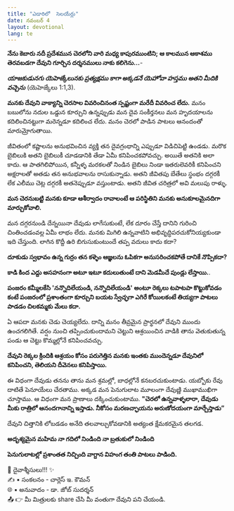 ```yaml
---
title: "ఎడారిలో  సెలయేర్లు"
date: నవంబర్ 4
layout: devotional
lang: te
---
```


**నేను కెబారు నదీ ప్రదేశమున చెరలోని వారి మధ్య కాపురముంటిని; ఆ కాలమున ఆకాశము తెరవబడగా దేవుని గూర్చిన దర్శనములు నాకు కలిగెను…**-

***యాజకుడునగు యెహెజ్కేలునకు ప్రత్యక్షము కాగా అక్కడనే యెహోవా హస్తము అతని మీదికి వచ్చెను*** (యెహెజ్కేలు 1:1,3).

**మనకు దేవుని వాక్యాన్ని చెరసాల వివరించినంత స్పష్టంగా మరేదీ వివరించ లేదు.** మనం బబులోను నదుల ఒడ్డున కూర్చుని ఉన్నప్పుడు మన దైవ సంకీర్తనలు మన హృదయాలను కదిలించినట్టుగా మరెన్నడూ కదిలించ లేదు. మనం చెరలో పాడిన పాటలు ఆనందంతో మారుమ్రోగుతాయి. 

జీవితంలో కష్టాలను అనుభవించిన వ్యక్తి తన దైవగ్రంథాన్ని ఎప్పుడూ విడిచిపెట్టి ఉండడు. మరొక బైబిలుకి అతని బైబిలుకీ చూడడానికి తేడా ఏమీ కనిపించకపోవచ్చు. అయితే అతనికి అలా కాదు. ఆ పాతగిలిపోయిన, కన్నీళ్ళ మరకలతో నిండిన బైబిలు నిండా ఇతరులెవరికీ కనిపించని అక్షరాలతో అతడు తన అనుభవాలను రాసుకున్నాడు. అతని జీవితపు బేతేలు స్థంభం దగ్గరకీ లేక ఎలీము చెట్ల దగ్గరకీ అతనెప్పుడూ వస్తుంటాడు. అతని జీవిత చరిత్రలో అవి మలుపు రాళ్ళు.

**మన చెరనుబట్టి మనకు కూడా ఆశీర్వాదం రావాలంటే ఆ పరిస్థితిని మనకు అనుకూలమైనదిగా మార్చుకోవాలి.**

 మన దగ్గరనుండి దేన్నయినా దేవుడు లాగేసుకుంటే, లేక దూరం చేస్తే దానిని గురించి చింతించడంవల్ల ఏమీ లాభం లేదు. మనకు మిగిలి ఉన్నవాటిని అభివృద్ధిపరచుకోనియ్యకుండా ఇది చేస్తుంది. లాగిన కొద్దీ ఉరి బిగుసుకుంటుందే తప్ప వదులు కాదు కదా?

**దూకుడు స్వభావం ఉన్న గుర్రం తన కళ్ళెం ఆజ్ఞలను ఓపికగా అనుసరించకపోతే దానికే నొప్పికదా?**

 **కాడి కింద ఎద్దు అసహనంగా అటూ ఇటూ కదులుతుంటే దాని మెడమీదే పుండ్లు లేస్తాయి.**.

 **పంజరం కమ్మీలకేసి 'నన్నొదిలేయండి, నన్నొదిలేయండి' అంటూ రెక్కలు టపాటపా కొట్టుకోవడం కంటే పంజరంలో ప్రశాంతంగా కూర్చుని బయట స్వేచ్ఛగా ఎగిరే కోయిలకంటే తియ్యగా పాటలు పాడడం చిలకమ్మకు మేలు కదా.**

ఏ ఆపదా మనకు చెడు చెయ్యలేదు. దాన్ని మనం తీవ్రమైన ప్రార్థనలో దేవుని ముందు ఉంచగలిగితే. వర్షం నుంచి తప్పించుకుందామని చెట్టుని ఆశ్రయించిన వాడికి తాను వెతుకుతున్న పండు ఆ చెట్టు కొమ్మల్లోనే కనిపించవచ్చు. 

**దేవుని రెక్కల క్రిందికి ఆశ్రయం కోసం పరుగెత్తిన మనకు ఇంతకు ముందెన్నడూ దేవునిలో కనిపించని, తెలియని దీవెనలు కనిపిస్తాయి.**

ఈ విధంగా దేవుడు తనను తాను మన శ్రమల్లో, బాధల్లోనే కనబరచుకుంటాడు. యబ్బోకు రేవు దాటితే పెనూయేలు చేరతాము. అక్కడ మన పెనుగులాట మూలంగా దేవుణ్ణి ముఖాముఖిగా చూస్తాము. ఆ విధంగా మన ప్రాణాలు దక్కించుకుంటాము. 
**"చెరలో ఉన్నవాళ్ళలారా, దేవుడు మీకు రాత్రిలో ఆనందగానాన్ని ఇస్తాడు. నీకోసం మరణచ్ఛాయను అరుణోదయంగా మార్చేస్తాడు”**

దేవుని చిత్తానికి లోబడడం అనేది తలవాల్చుకోవడానికి అత్యంత క్షేమకరమైన తలగడ.

**అదృశ్యమైన మహిమ నా గదిలో నిండింది నా బ్రతుకులో నిండింది**

**పెనుగులాటల్లో ప్రశాంతత నిచ్చింది వాగ్దాన విహంగ తంతి పాటలు పాడింది.**

<div class="blessing">🙏 <span class="bless-text">దైవాశ్శీసులు!!!</span> ✨</div>

<div class="credit">✍️ <span class="credit-text">▪ సంకలనం - చార్లెస్ ఇ. కౌమన్</span></div>
<div class="credit">🌐 <span class="credit-text">▪ అనువాదం - డా. జోబ్ సుదర్శన్</span></div>


<div class="share">📤 👉 <span class="share-text">మీ మిత్రులకు share చేసి మీ వంతుగా దేవుని పని చేయండి.</span></div>
